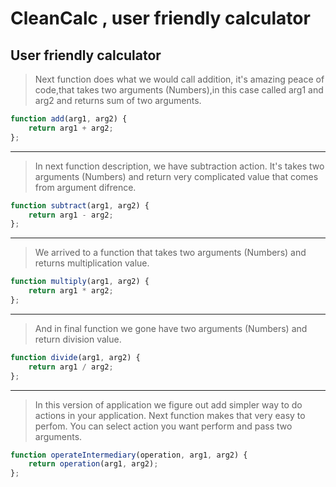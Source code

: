 # __CleanCalc__ , user friendly calculator



## User friendly calculator

> Next function does what we would call addition, it's amazing peace of code,that takes two arguments (Numbers),in this case called arg1 and arg2 and returns sum of two arguments.
```javascript 
function add(arg1, arg2) {
	return arg1 + arg2;
};
```
---

> In next function description, we have subtraction action. It's takes two arguments (Numbers) and return very complicated value that comes from argument difrence.

```javascript
function subtract(arg1, arg2) {
	return arg1 - arg2;
};
```
---
> We arrived to a function that takes two arguments (Numbers) and returns multiplication value.

```javascript
function multiply(arg1, arg2) {
	return arg1 * arg2;
};
```
---

> And in final function we gone have two arguments (Numbers) and return division value.
```javascript
function divide(arg1, arg2) {
	return arg1 / arg2;
};
```
---

> In this version of application we figure out add simpler way to do actions in your application. Next function makes that very easy to perfom. You can select action you want perform and pass two arguments.

```javascript
function operateIntermediary(operation, arg1, arg2) {
	return operation(arg1, arg2);
};
```


